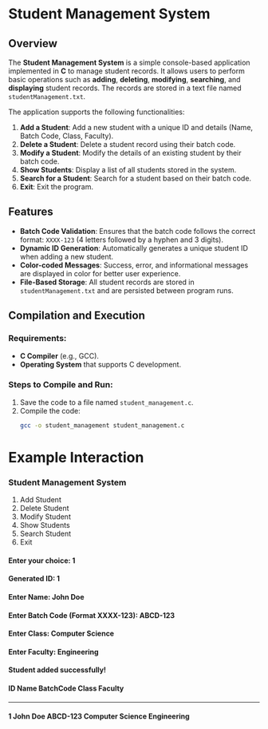 # Student Management System

## Overview
The **Student Management System** is a simple console-based application implemented in **C** to manage student records. It allows users to perform basic operations such as **adding**, **deleting**, **modifying**, **searching**, and **displaying** student records. The records are stored in a text file named `studentManagement.txt`.

The application supports the following functionalities:
1. **Add a Student**: Add a new student with a unique ID and details (Name, Batch Code, Class, Faculty).
2. **Delete a Student**: Delete a student record using their batch code.
3. **Modify a Student**: Modify the details of an existing student by their batch code.
4. **Show Students**: Display a list of all students stored in the system.
5. **Search for a Student**: Search for a student based on their batch code.
6. **Exit**: Exit the program.

## Features
- **Batch Code Validation**: Ensures that the batch code follows the correct format: `XXXX-123` (4 letters followed by a hyphen and 3 digits).
- **Dynamic ID Generation**: Automatically generates a unique student ID when adding a new student.
- **Color-coded Messages**: Success, error, and informational messages are displayed in color for better user experience.
- **File-Based Storage**: All student records are stored in `studentManagement.txt` and are persisted between program runs.

## Compilation and Execution

### Requirements:
- **C Compiler** (e.g., GCC).
- **Operating System** that supports C development.

### Steps to Compile and Run:
1. Save the code to a file named `student_management.c`.
2. Compile the code:
   ```bash
   gcc -o student_management student_management.c


# Example Interaction
### Student Management System
1. Add Student
2. Delete Student
3. Modify Student
4. Show Students
5. Search Student
6. Exit
#### Enter your choice: 1

#### Generated ID: 1
#### Enter Name: John Doe
#### Enter Batch Code (Format XXXX-123): ABCD-123
#### Enter Class: Computer Science
#### Enter Faculty: Engineering
#### Student added successfully!
#### ID   Name                           BatchCode Class      Faculty              
----------------------------------------------------------------------
#### 1    John Doe                       ABCD-123  Computer Science  Engineering



